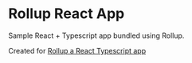 # Rollup React App

Sample React + Typescript app bundled using Rollup.

Created for [Rollup a React Typescript app](https://tejasupmanyu.dev/rollup-a-react-typescript-app/)
